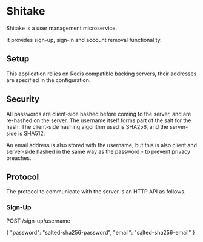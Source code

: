 # Shitake

Shitake is a user management microservice.

It provides sign-up, sign-in and account removal functionality.

## Setup

This application relies on Redis compatible backing servers, their addresses are specified in the configuration.

## Security

All passwords are client-side hashed before coming to the server, and are re-hashed on the server. The username itself forms part of the salt for the hash. The client-side hashing algorithm used is SHA256, and the server-side is SHA512.

An email address is also stored with the username, but this is also client and server-side hashed in the same way as the password - to prevent privacy breaches.

## Protocol

The protocol to communicate with the server is an HTTP API as follows.

### Sign-Up

POST /sign-up/username

{
    "password": "salted-sha256-password",
    "email": "salted-sha256-email"
}